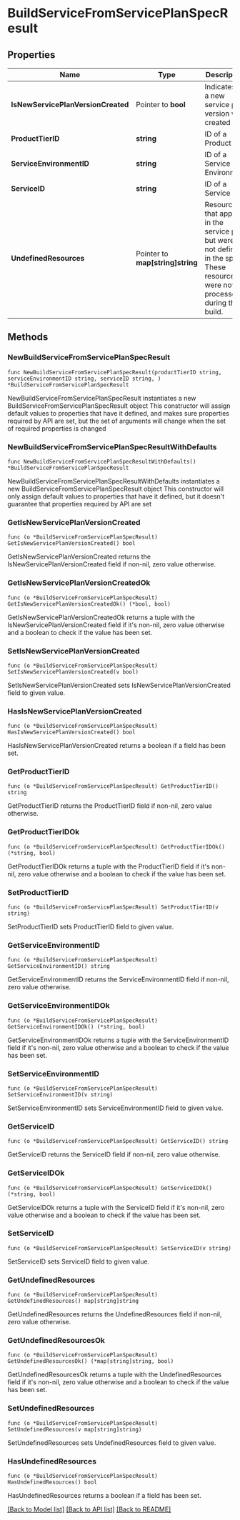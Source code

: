 # BuildServiceFromServicePlanSpecResult

## Properties

Name | Type | Description | Notes
------------ | ------------- | ------------- | -------------
**IsNewServicePlanVersionCreated** | Pointer to **bool** | Indicates if a new service plan version was created | [optional] 
**ProductTierID** | **string** | ID of a Product Tier | 
**ServiceEnvironmentID** | **string** | ID of a Service Environment | 
**ServiceID** | **string** | ID of a Service | 
**UndefinedResources** | Pointer to **map[string]string** | Resources that appear in the service plan but were not defined in the spec. These resources were not processed during the build. | [optional] 

## Methods

### NewBuildServiceFromServicePlanSpecResult

`func NewBuildServiceFromServicePlanSpecResult(productTierID string, serviceEnvironmentID string, serviceID string, ) *BuildServiceFromServicePlanSpecResult`

NewBuildServiceFromServicePlanSpecResult instantiates a new BuildServiceFromServicePlanSpecResult object
This constructor will assign default values to properties that have it defined,
and makes sure properties required by API are set, but the set of arguments
will change when the set of required properties is changed

### NewBuildServiceFromServicePlanSpecResultWithDefaults

`func NewBuildServiceFromServicePlanSpecResultWithDefaults() *BuildServiceFromServicePlanSpecResult`

NewBuildServiceFromServicePlanSpecResultWithDefaults instantiates a new BuildServiceFromServicePlanSpecResult object
This constructor will only assign default values to properties that have it defined,
but it doesn't guarantee that properties required by API are set

### GetIsNewServicePlanVersionCreated

`func (o *BuildServiceFromServicePlanSpecResult) GetIsNewServicePlanVersionCreated() bool`

GetIsNewServicePlanVersionCreated returns the IsNewServicePlanVersionCreated field if non-nil, zero value otherwise.

### GetIsNewServicePlanVersionCreatedOk

`func (o *BuildServiceFromServicePlanSpecResult) GetIsNewServicePlanVersionCreatedOk() (*bool, bool)`

GetIsNewServicePlanVersionCreatedOk returns a tuple with the IsNewServicePlanVersionCreated field if it's non-nil, zero value otherwise
and a boolean to check if the value has been set.

### SetIsNewServicePlanVersionCreated

`func (o *BuildServiceFromServicePlanSpecResult) SetIsNewServicePlanVersionCreated(v bool)`

SetIsNewServicePlanVersionCreated sets IsNewServicePlanVersionCreated field to given value.

### HasIsNewServicePlanVersionCreated

`func (o *BuildServiceFromServicePlanSpecResult) HasIsNewServicePlanVersionCreated() bool`

HasIsNewServicePlanVersionCreated returns a boolean if a field has been set.

### GetProductTierID

`func (o *BuildServiceFromServicePlanSpecResult) GetProductTierID() string`

GetProductTierID returns the ProductTierID field if non-nil, zero value otherwise.

### GetProductTierIDOk

`func (o *BuildServiceFromServicePlanSpecResult) GetProductTierIDOk() (*string, bool)`

GetProductTierIDOk returns a tuple with the ProductTierID field if it's non-nil, zero value otherwise
and a boolean to check if the value has been set.

### SetProductTierID

`func (o *BuildServiceFromServicePlanSpecResult) SetProductTierID(v string)`

SetProductTierID sets ProductTierID field to given value.


### GetServiceEnvironmentID

`func (o *BuildServiceFromServicePlanSpecResult) GetServiceEnvironmentID() string`

GetServiceEnvironmentID returns the ServiceEnvironmentID field if non-nil, zero value otherwise.

### GetServiceEnvironmentIDOk

`func (o *BuildServiceFromServicePlanSpecResult) GetServiceEnvironmentIDOk() (*string, bool)`

GetServiceEnvironmentIDOk returns a tuple with the ServiceEnvironmentID field if it's non-nil, zero value otherwise
and a boolean to check if the value has been set.

### SetServiceEnvironmentID

`func (o *BuildServiceFromServicePlanSpecResult) SetServiceEnvironmentID(v string)`

SetServiceEnvironmentID sets ServiceEnvironmentID field to given value.


### GetServiceID

`func (o *BuildServiceFromServicePlanSpecResult) GetServiceID() string`

GetServiceID returns the ServiceID field if non-nil, zero value otherwise.

### GetServiceIDOk

`func (o *BuildServiceFromServicePlanSpecResult) GetServiceIDOk() (*string, bool)`

GetServiceIDOk returns a tuple with the ServiceID field if it's non-nil, zero value otherwise
and a boolean to check if the value has been set.

### SetServiceID

`func (o *BuildServiceFromServicePlanSpecResult) SetServiceID(v string)`

SetServiceID sets ServiceID field to given value.


### GetUndefinedResources

`func (o *BuildServiceFromServicePlanSpecResult) GetUndefinedResources() map[string]string`

GetUndefinedResources returns the UndefinedResources field if non-nil, zero value otherwise.

### GetUndefinedResourcesOk

`func (o *BuildServiceFromServicePlanSpecResult) GetUndefinedResourcesOk() (*map[string]string, bool)`

GetUndefinedResourcesOk returns a tuple with the UndefinedResources field if it's non-nil, zero value otherwise
and a boolean to check if the value has been set.

### SetUndefinedResources

`func (o *BuildServiceFromServicePlanSpecResult) SetUndefinedResources(v map[string]string)`

SetUndefinedResources sets UndefinedResources field to given value.

### HasUndefinedResources

`func (o *BuildServiceFromServicePlanSpecResult) HasUndefinedResources() bool`

HasUndefinedResources returns a boolean if a field has been set.


[[Back to Model list]](../README.md#documentation-for-models) [[Back to API list]](../README.md#documentation-for-api-endpoints) [[Back to README]](../README.md)


